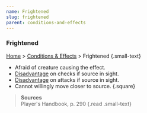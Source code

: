 ```yaml
---
name: Frightened
slug: frightened
parent: conditions-and-effects
---
```

### Frightened
[Home](dm-operations-center) > [Conditions & Effects](conditions-and-effects) > Frightened {.small-text}

- Afraid of creature causing the effect.
- [Disadvantage](disadvantage) on checks if source in sight.
- [Disadvantage](disadvantage) on attacks if source in sight.
- Cannot willingly move closer to source.
{.square}

> **Sources** <br/>
> Player's Handbook, p. 290
{.read .small-text}